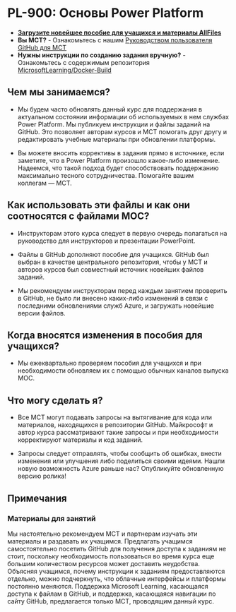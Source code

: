 # PL-900: Основы Power Platform

- **[Загрузите новейшее пособие для учащихся и материалы AllFiles](../../releases/latest)**
- **Вы MCT?** - Ознакомьтесь с нашим [Руководством пользователя GitHub для MCT](https://microsoftlearning.github.io/MCT-User-Guide/)
- **Нужны инструкции по созданию задания вручную?** - Ознакомьтесь с содержимым репозитория [MicrosoftLearning/Docker-Build](https://github.com/MicrosoftLearning/Docker-Build)

## Чем мы занимаемся?

- Мы будем часто обновлять данный курс для поддержания в актуальном состоянии информации об используемых в нем службах Power Platform.  Мы публикуем инструкции и файлы заданий на GitHub. Это позволяет авторам курсов и MCT помогать друг другу и редактировать учебные материалы при обновлении платформы.

- Вы можете вносить коррективы в задания прямо в источнике, если заметите, что в Power Platform произошло какое-либо изменение. Надеемся, что такой подход будет способствовать поддержанию максимально тесного сотрудничества.  Помогайте вашим коллегам — MCT.

## Как использовать эти файлы и как они соотносятся с файлами MOC?

- Инструкторам этого курса следует в первую очередь полагаться на руководство для инструкторов и презентации PowerPoint.

- Файлы в GitHub дополняют пособие для учащихся. GitHub был выбран в качестве центрального репозитория, чтобы у MCT и авторов курсов был совместный источник новейших файлов заданий.

- Мы рекомендуем инструкторам перед каждым занятием проверить в GitHub, не было ли внесено каких-либо изменений в связи с последними обновлениями служб Azure, и загружать новейшие версии файлов.

## Когда вносятся изменения в пособия для учащихся?

- Мы ежеквартально проверяем пособия для учащихся и при необходимости обновляем их с помощью обычных каналов выпуска MOC.

## Что могу сделать я?

- Все MCT могут подавать запросы на вытягивание для кода или материалов, находящихся в репозитории GitHub. Майкрософт и автор курса рассматривают такие запросы и при необходимости корректируют материалы и код заданий.

- Запросы следует отправлять, чтобы сообщить об ошибках, внести изменения или улучшения либо поделиться своими идеями.  Нашли новую возможность Azure раньше нас?  Опубликуйте обновленную версию ролика!

## Примечания

### Материалы для занятий

Мы настоятельно рекомендуем MCT и партнерам изучать эти материалы и раздавать их учащимся.  Предлагать учащимся самостоятельно посетить GitHub для получения доступа к заданиям не стоит, поскольку необходимость пользоваться во время курса еще большим количеством ресурсов может доставить неудобства. Объясняя учащимся, почему инструкции к заданиям предоставляются отдельно, можно подчеркнуть, что облачные интерфейсы и платформы постоянно меняются. Поддержка Microsoft Learning, касающаяся доступа к файлам в GitHub, и поддержка, касающаяся навигации по сайту GitHub, предлагается только MCT, проводящим данный курс.
